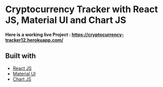 # Cryptocurrency Tracker with React JS, Material UI and Chart JS

#### Here is a working live Project :  https://cryptocurrency-tracker12.herokuapp.com/

## Built with 

- [React JS](https://reactjs.org/)
- [Material UI](https://v4.mui.com/)
- [Chart JS](https://reactchartjs.github.io/react-chartjs-2/#/)


